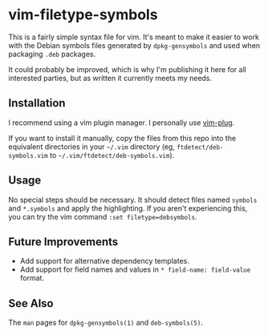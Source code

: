 # vim-filetype-symbols

This is a fairly simple syntax file for vim.
It's meant to make it easier to work with the Debian symbols files
generated by `dpkg-gensymbols` and used when packaging `.deb` packages.

It could probably be improved,
which is why I'm publishing it here for all interested parties,
but as written it currently meets my needs.

## Installation

I recommend using a vim plugin manager.
I personally use [vim-plug](https://github.com/junegunn/vim-plug).

If you want to install it manually,
copy the files from this repo into the equivalent directories in your `~/.vim` directory
(eg, `ftdetect/deb-symbols.vim` to `~/.vim/ftdetect/deb-symbols.vim`).

## Usage

No special steps should be necessary.
It should detect files named `symbols` and `*.symbols` and apply the highlighting.
If you aren't experiencing this, you can try the vim command `:set filetype=debsymbols`.

## Future Improvements

* Add support for alternative dependency templates.
* Add support for field names and values in `* field-name: field-value` format.

## See Also

The `man` pages for `dpkg-gensymbols(1)` and `deb-symbols(5)`.
